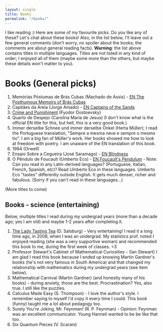 ```yaml
---
layout: single
title: Books
permalink: "/books/"
---
```


I like reading :) Here are some of my favourite picks. Do you like any of these? Let's chat about these books!
Also, in the list below, I'll leave out a few general comments (don't worry, no spoiler about the books; the comments are about general reading facts).
**Warning**: the list above contains titles in multiple languages.
Titles are not listed in any kind of order; I enjoyed all of them (maybe some more than the others, but maybe these details won't matter to you).


# Books (General picks)

1. Memórias Póstumas de Brás Cubas (Machado de Assis) - [EN The Posthumous Memoirs of Brás Cubas
](https://en.wikipedia.org/wiki/The_Posthumous_Memoirs_of_Br%C3%A1s_Cubas)
1. Capitães da Areia (Jorge Amado) - [EN Captains of the Sands
](https://en.wikipedia.org/wiki/Captains_of_the_Sands)
1. [Crime and Punishment](https://en.wikipedia.org/wiki/Crime_and_Punishment) (Fyodor Dostoevsky)
1. Quarto de Despejo (Carolina Maria de Jesus) (I don't know what is the official EN title for this, but hell, this is a very good book.)
1. Immer derselbe Schnee und immer derselbe Onkel (Herta Müller); I read the Portuguese translation, "Sempre a mesma neve e sempre o mesmo tio". I am a big fan of Müller's work. Her books showed me how to look at freedom with poetry. I am unaware of the EN translation of this book.
1. 1984 (Orwell)
1. Ensaio Sobre a Cegueira (José Saramago) - [EN Blindness](https://en.wikipedia.org/wiki/Blindness_(novel))
1. O Pêndulo de Foucault (Umberto Eco) - [EN Foucault's Pendulum](https://en.wikipedia.org/wiki/Foucault%27s_Pendulum) - Note: Can you read in any Latin-derived languages? (Portuguese, Italian, French, Spanish, etc)? Read Umberto Eco in these languages. Umberto Eco "tastes" differently outside English. It gets much denser, richer and fabulous. (Sorry if you can't read in these languages...)


(More titles to come)

## Books - science (entertaining)

Below, multiple titles I read during my undergrad years (more than a decade ago; yes I am old) and maybe 1-2 years after completing it.

1. [The Lady Tasting Tea](https://en.wikipedia.org/wiki/The_Lady_Tasting_Tea) (D. Salsburg) - Very entertaining! I read it a long time ago, in 2008, when I was an undergrad. My statistics prof. noted I enjoyed reading (she was a very supportive woman) and recommended this book to me, during the first week of classes. <3
1. Professor Stewart's Cabinet of Mathematical Curiosities - (Ian Stewart) I am glad I read this book because I ended up knowing Martin Gardner's books (he's not very famous in South America) and that changed my relationship with mathematics during my undergrad years (see item below).
1. Mathematical Carnival (Martin Gardner) (and honestly many of his books) - during anxiety, those are the best. Procrastination? Yes, also true. I still like the puzzles.
1. Calculus Made Easy (S. Thompson) - I love the author's style. I remember saying to myself I'd copy it every time I could. This book (funny) taught me a lot about pedagogy too.
1. Surely You're Joking, Mr. Feynman! (R. P. Feynman) - Opinion: Feynman was an excellent communicator. Young Hanneli wanted to be be like that too.
1. Six Quantum Pieces (V. Scarani)


